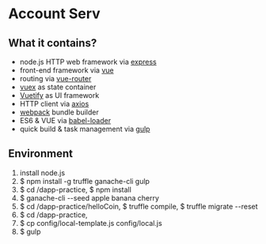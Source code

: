# Account Serv

## What it contains?

* node.js HTTP web framework via [express](https://github.com/expressjs/express)
* front-end framework via [vue](https://github.com/vuejs/vue)
* routing via [vue-router](https://github.com/vuejs/vue-router)
* [vuex](https://github.com/vuejs/vuex) as state container
* [Vuetify](https://github.com/vuetifyjs/vuetify) as UI framework
* HTTP client via [axios](https://github.com/mzabriskie/axios)
* [webpack](https://github.com/webpack/webpack) bundle builder
* ES6 & VUE via [babel-loader](https://github.com/babel/babel-loader)
* quick build & task management via [gulp](https://github.com/gulpjs/gulp)

## Environment

1. install node.js
2. $ npm install -g truffle ganache-cli gulp
3. $ cd /dapp-practice, $ npm install
4. $ ganache-cli --seed apple banana cherry
5. $ cd /dapp-practice/helloCoin, $ truffle compile, $ truffle migrate --reset
6. $ cd /dapp-practice, 
7. $ cp config/local-template.js config/local.js
8. $ gulp

